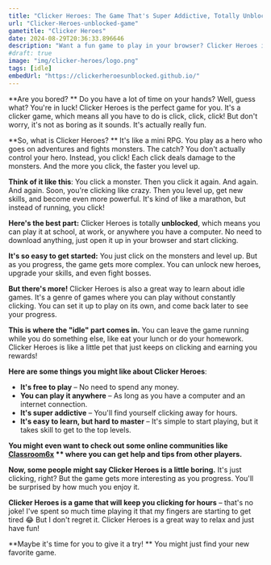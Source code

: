 ```yaml
---
title: "Clicker Heroes: The Game That's Super Addictive, Totally Unblocked, and Kind of Weird 😅"
url: "Clicker-Heroes-unblocked-game"
gametitle: "Clicker Heroes"
date: 2024-08-29T20:36:33.896646
description: "Want a fun game to play in your browser? Clicker Heroes is an awesome idle game where you click and click and click to level up! It's unblocked, free, and super addictive!"
#draft: true
image: "img/clicker-heroes/logo.png"
tags: [idle]
embedUrl: "https://clickerheroesunblocked.github.io/"
---
```


**Are you  bored? **  Do you  have a  lot of  time on your hands?  Well,  guess what?  You're  in luck!  Clicker Heroes is  the  perfect  game for you.  It's  a  clicker game,  which means all you have to do is  click,  click,  click!  But  don't  worry,  it's  not  as  boring as it  sounds.  It's  actually  really fun.  

**So, what is Clicker Heroes? **  It's  like a  mini  RPG.  You  play as a  hero who  goes on  adventures and  fights monsters.  The  catch?  You  don't  actually  control your  hero.  Instead,  you  click!  Each click  deals damage to the  monsters.  And  the  more you  click,  the  faster you  level up. 

**Think of it like this**:  You  click a  monster.  Then  you  click it  again.  And  again.  And  again.  Soon,  you're  clicking  like crazy.  Then  you  level up,  get  new  skills,  and  become  even more  powerful.  It's  kind of  like  a  marathon,  but  instead of running, you  click! 

**Here's  the  best part:**  Clicker Heroes is  totally **unblocked**,  which means you can  play it  at school,  at work,  or  anywhere you  have a  computer.  No  need to  download anything,  just  open it  up in your  browser  and  start  clicking.  

**It's  so  easy to  get started:**  You  just  click on the  monsters and  level up.  But  as you  progress,  the  game  gets  more  complex.  You  can  unlock  new  heroes,  upgrade your  skills,  and  even  fight bosses.  

**But  there's  more!**  Clicker Heroes is  also  a  great way to  learn  about  idle games.  It's  a  genre of  games where you  can  play without  constantly clicking.  You  can  set it  up to  play on its  own,  and  come back later  to  see  your progress.  

**This is where the "idle" part comes in.**  You  can  leave the  game running  while you  do  something else,  like eat your lunch or  do your homework.  Clicker Heroes is  like  a  little  pet that  just  keeps  on clicking  and  earning you  rewards! 

**Here are some things you might like about Clicker Heroes**:

*  **It's  free to play** – No need to  spend any money.  
*  **You can  play it  anywhere** – As long as  you  have a  computer  and  an  internet connection.
*  **It's  super addictive** – You'll  find yourself  clicking  away  for  hours.  
*  **It's  easy to  learn,  but  hard to  master** – It's  simple to  start  playing,  but  it  takes  skill to  get to  the  top levels. 

**You might  even want to  check out  some online communities like  [Classroom6x](https://classroom6x.com/games/clicker-heroes) **  where  you  can  get  help and  tips from  other players.**  

**Now,  some  people might  say Clicker Heroes is  a  little  boring.**  It's  just  clicking,  right?  But  the  game  gets  more  interesting as  you  progress.  You'll  be  surprised by  how much  you  enjoy it.  

**Clicker Heroes is  a  game that  will  keep you  clicking  for  hours** –  that's  no joke!  I've  spent  so much  time  playing it  that  my  fingers  are  starting to  get  tired 😂  But  I  don't  regret it.  Clicker Heroes is  a  great way to  relax and  just  have fun!  

**Maybe  it's  time for you  to  give it  a try! ** You  might  just  find your  new favorite  game. 
